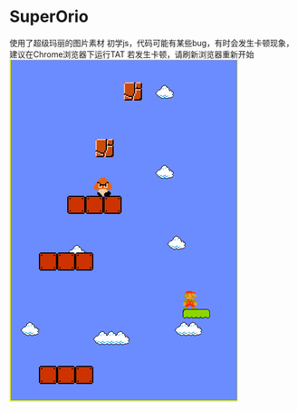 # SuperOrio
使用了超级玛丽的图片素材
初学js，代码可能有某些bug，有时会发生卡顿现象，建议在Chrome浏览器下运行TAT
若发生卡顿，请刷新浏览器重新开始<br>
![Image text](https://github.com/quixotiko/SuperOrio/blob/master/images/game.png)
